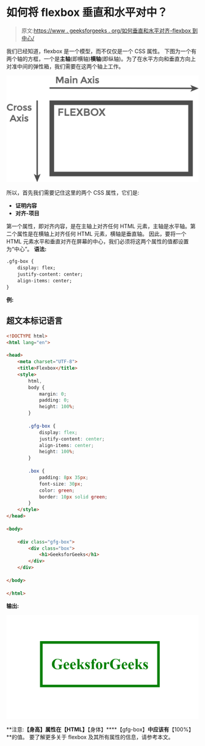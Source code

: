 # 如何将 flexbox 垂直和水平对中？

> 原文:[https://www . geeksforgeeks . org/如何垂直和水平对齐-flexbox 到中心/](https://www.geeksforgeeks.org/how-to-vertically-and-horizontally-align-flexbox-to-center/)

我们已经知道，flexbox 是一个模型，而不仅仅是一个 CSS 属性。
下图为一个有两个轴的方框，一个是**主轴**(即横轴)**横轴**(即纵轴)。为了在水平方向和垂直方向上对准中间的弹性箱，我们需要在这两个轴上工作。

![](img/ed07830c2378a34dab6b07e49cec400c.png)

所以，首先我们需要记住这里的两个 CSS 属性，它们是:

*   **证明内容**
*   **对齐-项目**

第一个属性，即对齐内容，是在主轴上对齐任何 HTML 元素，主轴是水平轴。第二个属性是在横轴上对齐任何 HTML 元素，横轴是垂直轴。
因此，要将一个 HTML 元素水平和垂直对齐在屏幕的中心，我们必须将这两个属性的值都设置为“中心”。
**语法:**

```html
.gfg-box {
    display: flex;
    justify-content: center;
    align-items: center;
}
```

**例:**

## 超文本标记语言

```html
<!DOCTYPE html>
<html lang="en">

<head>
    <meta charset="UTF-8">
    <title>Flexbox</title>
    <style>
        html,
        body {
            margin: 0;
            padding: 0;
            height: 100%;
        }

        .gfg-box {
            display: flex;
            justify-content: center;
            align-items: center;
            height: 100%;
        }

        .box {
            padding: 8px 35px;
            font-size: 30px;
            color: green;
            border: 10px solid green;
        }
    </style>
</head>

<body>

    <div class="gfg-box">
        <div class="box">
            <h1>GeeksforGeeks</h1>
        </div>
    </div>

</body>

</html>
```

**输出:**

![](img/cb655aa9642f962434db06271870ef7d.png)

**注意:****【身高】**属性在**【HTML】****【身体】****【gfg-box】**中应该有**【100%】**的值。
要了解更多关于 flexbox 及其所有属性的信息，请参考本文。